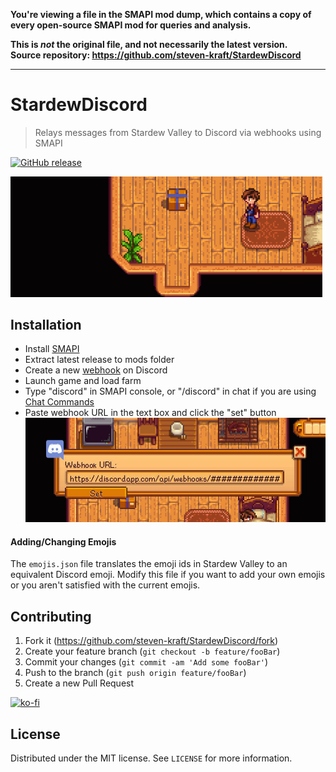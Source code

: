 **You're viewing a file in the SMAPI mod dump, which contains a copy of every open-source SMAPI mod
for queries and analysis.**

**This is _not_ the original file, and not necessarily the latest version.**  
**Source repository: https://github.com/steven-kraft/StardewDiscord**

----

# StardewDiscord
> Relays messages from Stardew Valley to Discord via webhooks using SMAPI

[![GitHub release](https://img.shields.io/github/release/steven-kraft/StardewDiscord.svg)](https://github.com/steven-kraft/StardewDiscord/releases)

![](example.gif)

## Installation

* Install [SMAPI](https://smapi.io/)
* Extract latest release to mods folder
* Create a new [webhook](https://support.discordapp.com/hc/en-us/articles/228383668-Intro-to-Webhooks) on Discord
* Launch game and load farm
* Type "discord" in SMAPI console, or "/discord" in chat if you are using [Chat Commands](https://www.nexusmods.com/stardewvalley/mods/2092/)
* Paste webhook URL in the text box and click the "set" button
![](config.jpg)


#### Adding/Changing Emojis

The `emojis.json` file translates the emoji ids in Stardew Valley to an equivalent Discord emoji. Modify this file if you want to add your own emojis or you aren't satisfied with the current emojis.

## Contributing

1. Fork it (<https://github.com/steven-kraft/StardewDiscord/fork>)
2. Create your feature branch (`git checkout -b feature/fooBar`)
3. Commit your changes (`git commit -am 'Add some fooBar'`)
4. Push to the branch (`git push origin feature/fooBar`)
5. Create a new Pull Request

[![ko-fi](https://www.ko-fi.com/img/donate_sm.png)](https://ko-fi.com/O5O7QSZT)

## License

Distributed under the MIT license. See ``LICENSE`` for more information.
